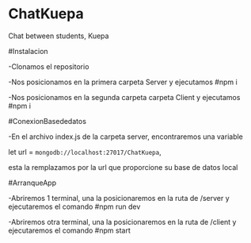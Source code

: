 # ChatKuepa
Chat between students, Kuepa


#Instalacion

-Clonamos el repositorio 

-Nos posicionamos en la primera carpeta Server y ejecutamos #npm i

-Nos posicionamos en la segunda carpeta carpeta Client y ejecutamos #npm i


#ConexionBasededatos

-En el archivo index.js de la carpeta server, encontraremos una variable 

let url = `mongodb://localhost:27017/ChatKuepa`, 

esta la remplazamos por la url que proporcione su base de datos local


#ArranqueApp

-Abriremos 1 terminal, una la posicionaremos en la ruta de /server y ejecutaremos el comando #npm run dev

-Abriremos otra terminal, una la posicionaremos en la ruta de /client y ejecutaremos el comando #npm start




